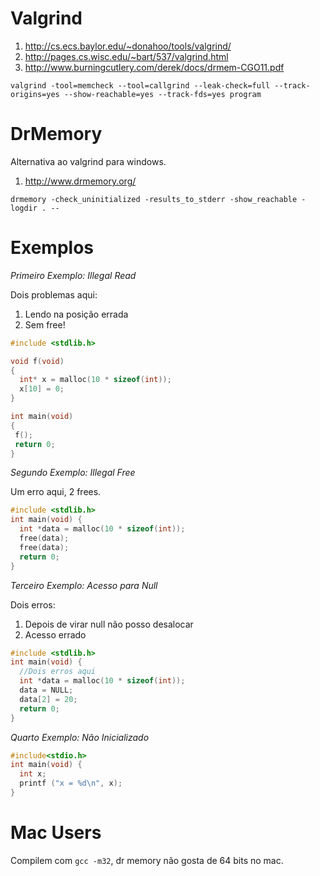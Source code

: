 Valgrind
========

  1. http://cs.ecs.baylor.edu/~donahoo/tools/valgrind/
  1. http://pages.cs.wisc.edu/~bart/537/valgrind.html
  1. http://www.burningcutlery.com/derek/docs/drmem-CGO11.pdf

```
valgrind -tool=memcheck --tool=callgrind --leak-check=full --track-origins=yes --show-reachable=yes --track-fds=yes program
```

DrMemory
========

Alternativa ao valgrind para windows.

  1. http://www.drmemory.org/

```
drmemory -check_uninitialized -results_to_stderr -show_reachable -logdir . --
```

Exemplos
========

*Primeiro Exemplo: Illegal Read*

Dois problemas aqui:

  1. Lendo na posição errada
  2. Sem free!

```c
#include <stdlib.h>

void f(void)
{
  int* x = malloc(10 * sizeof(int));
  x[10] = 0;        
}                

int main(void)
{
 f();
 return 0;
}
```

*Segundo Exemplo: Illegal Free*

Um erro aqui, 2 frees.

```c
#include <stdlib.h>
int main(void) {
  int *data = malloc(10 * sizeof(int));
  free(data);
  free(data);
  return 0;
}
```

*Terceiro Exemplo: Acesso para Null*

Dois erros:
   1. Depois de virar null não posso desalocar
   2. Acesso errado

```c
#include <stdlib.h>
int main(void) {
  //Dois erros aqui
  int *data = malloc(10 * sizeof(int));
  data = NULL;
  data[2] = 20;
  return 0;
}
```

*Quarto Exemplo: Não Inicializado*

```c
#include<stdio.h>
int main(void) {
  int x;
  printf ("x = %d\n", x);
}
```

Mac Users
=========

Compilem com `gcc -m32`, dr memory não gosta de 64 bits no mac.
